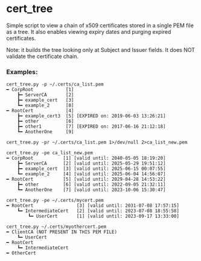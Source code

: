 # cert_tree
Simple script to view a chain of x509 certificates stored in a single PEM file as a tree. It also enables viewing expiry dates and purging expired certificates.

Note: it builds the tree looking only at Subject and Issuer fields. It does NOT validate the certificate chain.

### Examples:
```
cert_tree.py -p ~/.certs/ca_list.pem  
━ CorpRoot            [1]
    ┣━ ServerCA       [2]
    ┣━ example_cert   [3]
    ┗━ example_2      [8]
━ RootCert            [4]
    ┣━ example_cert3  [5] [EXPIRED on: 2019-06-03 13:26:21]
    ┣━ other          [6]
    ┣━ other1         [7] [EXPIRED on: 2017-06-16 21:12:18]
    ┗━ AnotherOne     [9]
    
cert_tree.py -pr ~/.certs/ca_list.pem 1>/dev/null 2>ca_list_new.pem 

cert_tree.py -pe ca_list_new.pem  
━ CorpRoot           [1] [valid until: 2040-05-05 18:19:20]
    ┣━ ServerCA      [2] [valid until: 2025-05-29 19:51:12]
    ┣━ example_cert  [3] [valid until: 2025-06-15 00:07:55]
    ┗━ example_2     [4] [valid until: 2025-06-04 14:56:07]
━ RootCert           [5] [valid until: 2029-04-28 14:53:22]
    ┣━ other         [6] [valid until: 2022-09-05 21:32:11]
    ┗━ AnotherOne    [7] [valid until: 2023-10-06 15:30:47]
    
cert_tree.py -pe ~/.certs/mycert.pem
━ RootCert                [3] [valid until: 2031-07-08 17:57:15]
    ┗━ IntermediateCert   [2] [valid until: 2023-07-08 18:55:58]
        ┗━ UserCert       [1] [valid until: 2023-09-17 13:33:00]
        
cert_tree.py ~/.certs/myothercert.pem
━ ClientCA (NOT PRESENT IN THIS PEM FILE)
    ┗━ UserCert
━ RootCert
    ┗━ IntermediateCert
━ OtherCert
```
